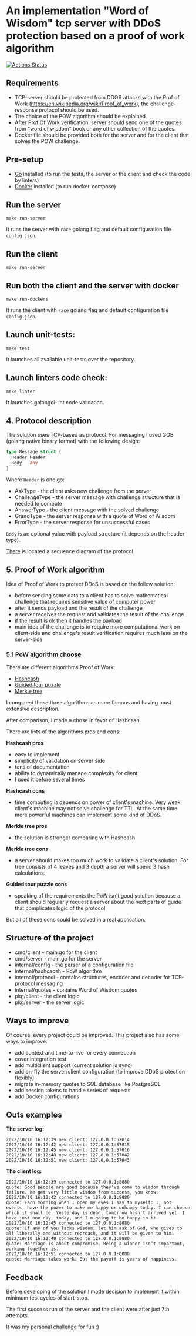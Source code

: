 # An implementation "Word of Wisdom" tcp server with DDoS protection based on a proof of work algorithm

[![Actions Status](https://github.com/nightlord189/tcp-pow-go/workflows/main/badge.svg)](https://github.com/nightlord189/tcp-pow-go/actions)

## Requirements

- TCP-server should be protected from DDOS attacks with the Prof of Work (https://en.wikipedia.org/wiki/Proof_of_work),
  the challenge-response protocol should be used.
- The choice of the POW algorithm should be explained.
- After Prof Of Work verification, server should send one of the quotes from "word of wisdom" book or any other
  collection of the quotes.
- Docker file should be provided both for the server and for the client that solves the POW challenge.

## Pre-setup

- [Go](https://go.dev/dl/) installed (to run the tests, the server or the client and check the code by linters)
- [Docker](https://docs.docker.com/engine/install/) installed (to run docker-compose)

## Run the server

```shell
make run-server
```

It runs the server with `race` golang flag and default configuration file `config.json`.

## Run the client

```shell
make run-server
```

## Run both the client and the server with docker

```shell
make run-dockers
```

It runs the client with `race` golang flag and default configuration file `config.json`.

## Launch unit-tests:

```
make test
```

It launches all available unit-tests over the repository.

## Launch linters code check:

```
make linter
```

It launches golangci-lint code validation.

## 4. Protocol description

The solution uses TCP-based as protocol.
For messaging I used GOB (golang native binary format) with the following design:

```go
type Message struct {
  Header Header
  Body   any
}
```

Where `Header` is one go:

- AskType - the client asks new challenge from the server
- ChallengeType - the server message with challenge structure that is needed to compute
- AnswerType - the client message with the solved challenge
- GrandType - the server response with a quote of Word of Wisdom
- ErrorType - the server response for unsuccessful cases

`Body` is an optional value with payload structure (it depends on the header type).

[There](./protocol.puml) is located a sequence diagram of the protocol

## 5. Proof of Work algorithm

Idea of Proof of Work to protect DDoS is based on the follow solution:

- before sending some data to a client has to solve mathematical challenge that requires sensitive value of computer
  power
- after it sends payload and the result of the challenge
- a server receives the request and validates the result of the challenge
- if the result is ok then it handles the payload
- main idea of the challenge is to require more computational work on client-side and challenge's result verification
  requires much
  less on the server-side

### 5.1 PoW algorithm choose

There are different algorithms Proof of Work:

- [Hashcash](https://en.wikipedia.org/wiki/Hashcash)
- [Guided tour puzzle](https://en.wikipedia.org/wiki/Guided_tour_puzzle_protocol)
- [Merkle tree](https://en.wikipedia.org/wiki/Merkle_tree)

I compared these three algorithms as more famous and having most extensive description.

After comparison, I made a chose in favor of Hashcash.

There are lists of the algorithms pros and cons:

**Hashcash pros**

- easy to implement
- simplicity of validation on server side
- tons of documentation
- ability to dynamically manage complexity for client
- I used it before several times

**Hashcash cons**

- time computing is depends on power of client's machine. Very weak client's machine may not solve challenge for TTL. At
  the same time more powerful machines can implement some kind of DDoS.

**Merkle tree pros**

- the solution is stronger comparing with Hashcash

**Merkle tree cons**

- a server should makes too much work to validate a client's solution. For tree consists of 4 leaves and 3 depth a
  server
  will spend 3 hash calculations.

**Guided tour puzzle cons**

- speaking of the requirements the PoW isn't good solution because a client should regularly request a server about the
  next parts of guide that complicates logic of the protocol

But all of these cons could be solved in a real application.

## Structure of the project

- cmd/client - main.go for the client
- cmd/server - main.go for the server
- internal/config - the parser of a configuration file
- internal/hashcacsh - PoW algorithm
- internal/protocol - contains structures, encoder and decoder for TCP-protocol messaging
- internal/quotes - contains Word of Wisdom quotes
- pkg/client - the client logic
- pkg/server - the server logic

## Ways to improve

Of course, every project could be improved. This project also has some ways to improve:

- add context and time-to-live for every connection
- cover integration test
- add multiclient support (current solution is sync)
- add on-fly the server/client configuration (to improve DDoS protection flexibly)
- migrate in-memory quotes to SQL database like PostgreSQL
- add session tokens to handle series of requests
- add Docker configurations

## Outs examples

**The server log:**

```shell
2022/10/10 16:12:39 new client: 127.0.0.1:57014
2022/10/10 16:12:42 new client: 127.0.0.1:57015
2022/10/10 16:12:45 new client: 127.0.0.1:57016
2022/10/10 16:12:48 new client: 127.0.0.1:57042
2022/10/10 16:12:51 new client: 127.0.0.1:57043
```

**The client log:**
```shell
2022/10/10 16:12:39 connected to 127.0.0.1:8080
quote: Good people are good because they've come to wisdom through failure. We get very little wisdom from success, you know.
2022/10/10 16:12:42 connected to 127.0.0.1:8080
quote: Each morning when I open my eyes I say to myself: I, not events, have the power to make me happy or unhappy today. I can choose which it shall be. Yesterday is dead, tomorrow hasn't arrived yet. I have just one day, today, and I'm going to be happy in it.
2022/10/10 16:12:45 connected to 127.0.0.1:8080
quote: If any of you lacks wisdom, let him ask of God, who gives to all liberally and without reproach, and it will be given to him.
2022/10/10 16:12:48 connected to 127.0.0.1:8080
quote: Marriage is about compromise. Being a winner isn’t important, working together is.
2022/10/10 16:12:51 connected to 127.0.0.1:8080
quote: Marriage takes work. But the payoff is years of happiness.
```

## Feedback

Before developing of the solution I made decision to implement it within minimum test cycles of  start-stop.

The first success run of the server and the client were after just 7th attempts.

It was my personal challenge for fun :)